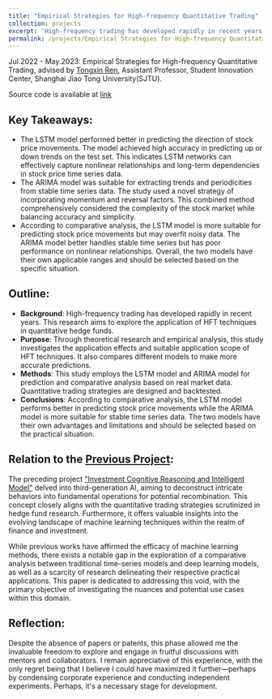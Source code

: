 ```yaml
---
title: "Empirical Strategies for High-frequency Quantitative Trading"
collection: projects
excerpt: 'High-frequency trading has developed rapidly in recent years. This research aims to explore the application of HFT techniques in quantitative hedge funds.'
permalink: /projects/Empirical Strategies for High-frequency Quantitative Trading
---
```



Jul.2022 - May.2023: Empirical Strategies for High-frequency Quantitative Trading, advised by [Tongxin Ren](http://www.baiyulan.org.cn/leader/15/), Assistant Professor, Student Innovation Center, Shanghai Jiao Tong University(SJTU).

Source code is available at [link](https://github.com/Ytang520/Research_on_High-frequency_Quantitative_Trading)


## Key Takeaways:
- The LSTM model performed better in predicting the direction of stock price movements. The model achieved high accuracy in predicting up or down trends on the test set. This indicates LSTM networks can effectively capture nonlinear relationships and long-term dependencies in stock price time series data.
- The ARIMA model was suitable for extracting trends and periodicities from stable time series data. The study used a novel strategy of incorporating momentum and reversal factors. This combined method comprehensively considered the complexity of the stock market while balancing accuracy and simplicity.
- According to comparative analysis, the LSTM model is more suitable for predicting stock price movements but may overfit noisy data. The ARIMA model better handles stable time series but has poor performance on nonlinear relationships. Overall, the two models have their own applicable ranges and should be selected based on the specific situation.

## Outline:
- **Background**: High-frequency trading has developed rapidly in recent years. This research aims to explore the application of HFT techniques in quantitative hedge funds.
- **Purpose**: Through theoretical research and empirical analysis, this study investigates the application effects and suitable application scope of HFT techniques. It also compares different models to make more accurate predictions.
- **Methods**: This study employs the LSTM model and ARIMA model for prediction and comparative analysis based on real market data. Quantitative trading strategies are designed and backtested.
- **Conclusions**: According to comparative analysis, the LSTM model performs better in predicting stock price movements while the ARIMA model is more suitable for stable time series data. The two models have their own advantages and limitations and should be selected based on the practical situation.


## Relation to the [Previous Project](https://ytang520.github.io/HuaTang.github.io/projects/Research%20on%20Investment%20Cognitive%20Reasoning%20and%20Intelligent%20Model):

The preceding project ["Investment Cognitive Reasoning and Intelligent Model"](https://ytang520.github.io/HuaTang.github.io/projects/Research%20on%20Investment%20Cognitive%20Reasoning%20and%20Intelligent%20Model) delved into third-generation AI, aiming to deconstruct intricate behaviors into fundamental operations for potential recombination. This concept closely aligns with the quantitative trading strategies scrutinized in hedge fund research. Furthermore, it offers valuable insights into the evolving landscape of machine learning techniques within the realm of finance and investment.

While previous works have affirmed the efficacy of machine learning methods, there exists a notable gap in the exploration of a comparative analysis between traditional time-series models and deep learning models, as well as a scarcity of research delineating their respective practical applications. This paper is dedicated to addressing this void, with the primary objective of investigating the nuances and potential use cases within this domain.

## Reflection:

Despite the absence of papers or patents, this phase allowed me the invaluable freedom to explore and engage in fruitful discussions with mentors and collaborators. I remain appreciative of this experience, with the only regret being that I believe I could have maximized it further—perhaps by condensing corporate experience and conducting independent experiments. Perhaps, it's a necessary stage for development.

